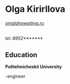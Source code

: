 Olga Kirirllova
===
###### omalahowa@ya.ru  
###### tel.:8952*******


Education
----
**Politehnicheskii University**

-engineer
